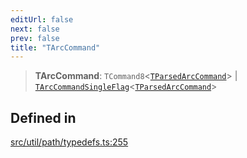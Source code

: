```yaml
---
editUrl: false
next: false
prev: false
title: "TArcCommand"
---
```


> **TArcCommand**: `TCommand8`\<[`TParsedArcCommand`](/api/namespaces/util/type-aliases/tparsedarccommand/)\> \| [`TArcCommandSingleFlag`](/api/namespaces/util/type-aliases/tarccommandsingleflag/)\<[`TParsedArcCommand`](/api/namespaces/util/type-aliases/tparsedarccommand/)\>

## Defined in

[src/util/path/typedefs.ts:255](https://github.com/fabricjs/fabric.js/blob/c093e29e73123dafcfa091ff4d5e04e690bb796e/src/util/path/typedefs.ts#L255)

